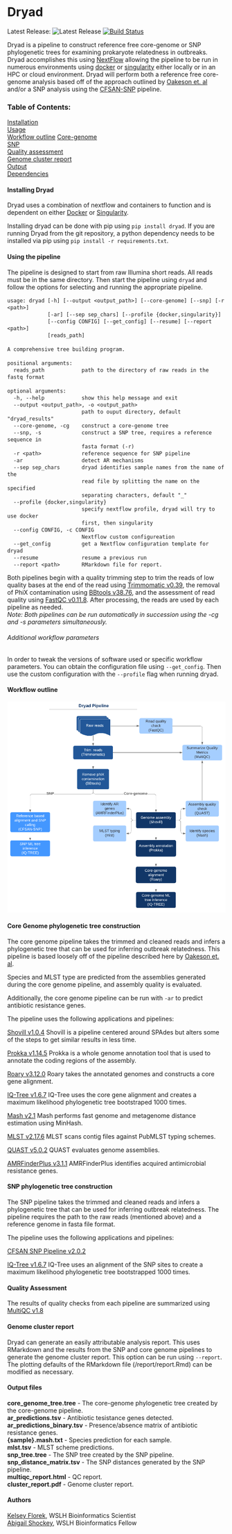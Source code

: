 # Dryad
Latest Release: ![Latest Release](https://img.shields.io/github/v/release/k-florek/dryad)
[![Build Status](https://travis-ci.org/k-florek/dryad.svg?branch=master)](https://travis-ci.org/k-florek/dryad)

Dryad is a pipeline to construct reference free core-genome or SNP phylogenetic trees for examining prokaryote relatedness in outbreaks. Dryad accomplishes this using [NextFlow](https://www.nextflow.io/) allowing the pipeline to be run in numerous environments using [docker](https://www.docker.com/) or [singularity](https://sylabs.io/) either locally or in an HPC or cloud environment. Dryad will perform both a reference free core-genome analysis based off of the approach outlined by [Oakeson et. al](https://www.ncbi.nlm.nih.gov/pubmed/30158193) and/or a SNP analysis using the [CFSAN-SNP](https://snp-pipeline.readthedocs.io/en/latest/readme.html) pipeline.

### Table of Contents:
[Installation](#installing-dryad)  
[Usage](#using-the-pipeline)  
[Workflow outline](#workflow-outline)
[Core-genome](#core-Genome-phylogenetic-tree-construction)  
[SNP](#snp-phylogenetic-tree-construction)  
[Quality assessment](#quality-assessment)  
[Genome cluster report](#genome-cluster-report)  
[Output](#output-files)  
[Dependencies](#dependencies)  

#### Installing Dryad
Dryad uses a combination of nextflow and containers to function and is dependent on either [Docker](https://docs.docker.com/get-docker/) or [Singularity](https://sylabs.io/guides/3.5/user-guide/quick_start.html#quick-installation-steps).

Installing dryad can be done with pip using `pip install dryad`. If you are running Dryad from the git repository, a python dependency needs to be installed via pip using `pip install -r requirements.txt`.

#### Using the pipeline
The pipeline is designed to start from raw Illumina short reads. All reads must be in the same directory. Then start the pipeline using `dryad` and follow the options for selecting and running the appropriate pipeline.
```
usage: dryad [-h] [--output <output_path>] [--core-genome] [--snp] [-r <path>]
             [-ar] [--sep sep_chars] [--profile {docker,singularity}]
             [--config CONFIG] [--get_config] [--resume] [--report <path>]
             [reads_path]

A comprehensive tree building program.

positional arguments:
  reads_path            path to the directory of raw reads in the fastq format

optional arguments:
  -h, --help            show this help message and exit
  --output <output_path>, -o <output_path>
                        path to ouput directory, default "dryad_results"
  --core-genome, -cg    construct a core-genome tree
  --snp, -s             construct a SNP tree, requires a reference sequence in
                        fasta format (-r)
  -r <path>             reference sequence for SNP pipeline
  -ar                   detect AR mechanisms
  --sep sep_chars       dryad identifies sample names from the name of the
                        read file by splitting the name on the specified
                        separating characters, default "_"
  --profile {docker,singularity}
                        specify nextflow profile, dryad will try to use docker
                        first, then singularity
  --config CONFIG, -c CONFIG
                        Nextflow custom configureation
  --get_config          get a Nextflow configuration template for dryad
  --resume              resume a previous run
  --report <path>       RMarkdown file for report.
```

Both pipelines begin with a quality trimming step to trim the reads of low quality bases at the end of the read using [Trimmomatic v0.39](http://www.usadellab.org/cms/?page=trimmomatic), the removal of PhiX contamination using [BBtools v38.76](https://jgi.doe.gov/data-and-tools/bbtools/), and the assessment of read quality using [FastQC v0.11.8](https://www.bioinformatics.babraham.ac.uk/projects/fastqc/). After processing, the reads are used by each pipeline as needed.  
*Note: Both pipelines can be run automatically in succession using the -cg and -s parameters simultaneously.*

###### Additional workflow parameters
In order to tweak the versions of software used or specific workflow parameters. You can obtain the configuration file using `--get_config`. Then use the custom configuration with the `--profile` flag when running dryad.

#### Workflow outline

![Workflow](dryad_workflow_2.0.0.png)

#### Core Genome phylogenetic tree construction
The core genome pipeline takes the trimmed and cleaned reads and infers a phylogenetic tree that can be used for inferring outbreak relatedness. This pipeline is based loosely off of the pipeline described here by [Oakeson et. al](https://www.ncbi.nlm.nih.gov/pubmed/30158193).

Species and MLST type are predicted from the assemblies generated during the core genome pipeline, and assembly quality is evaluated.

Additionally, the core genome pipeline can be run with `-ar` to predict antibiotic resistance genes.

The pipeline uses the following applications and pipelines:

[Shovill v1.0.4](https://github.com/tseemann/shovill)
Shovill is a pipeline centered around SPAdes but alters some of the steps to get similar results in less time.

[Prokka v1.14.5](https://github.com/tseemann/prokka)
Prokka is a whole genome annotation tool that is used to annotate the coding regions of the assembly.

[Roary v3.12.0](https://github.com/sanger-pathogens/Roary)
Roary takes the annotated genomes and constructs a core gene alignment.

[IQ-Tree v1.6.7](http://www.iqtree.org/)
IQ-Tree uses the core gene alignment and creates a maximum likelihood phylogenetic tree bootstraped 1000 times.

[Mash v2.1](https://github.com/marbl/Mash)
Mash performs fast genome and metagenome distance estimation using MinHash.

[MLST v2.17.6](https://github.com/tseemann/mlst)
MLST scans contig files against PubMLST typing schemes.

[QUAST v5.0.2](http://bioinf.spbau.ru/quast)
QUAST evaluates genome assemblies.

[AMRFinderPlus v3.1.1](https://github.com/ncbi/amr)
AMRFinderPlus identifies acquired antimicrobial resistance genes.

#### SNP phylogenetic tree construction
The SNP pipeline takes the trimmed and cleaned reads and infers a phylogenetic tree that can be used for inferring outbreak relatedness. The pipeline requires the path to the raw reads (mentioned above) and a reference genome in fasta file format.

The pipeline uses the following applications and pipelines:

[CFSAN SNP Pipeline v2.0.2](https://github.com/CFSAN-Biostatistics/snp-pipeline)

[IQ-Tree v1.6.7](http://www.iqtree.org/)
IQ-Tree uses an alignment of the SNP sites to create a maximum likelihood phylogenetic tree bootstrapped 1000 times.

#### Quality Assessment
The results of quality checks from each pipeline are summarized using [MultiQC v1.8](https://multiqc.info/)

#### Genome cluster report
Dryad can generate an easily attributable analysis report. This uses RMarkdown and the results from the SNP and core genome pipelines to generate the genome cluster report. This option can be run using `--report`. The plotting defaults of the RMarkdown file (/report/report.Rmd) can be modified as necessary.

#### Output files

**core_genome_tree.tree** - The core-genome phylogenetic tree created by the core-genome pipeline.  
**ar_predictions.tsv** - Antibiotic tesistance genes detected.  
**ar_predictions_binary.tsv** - Presence/absence matrix of antibiotic resistance genes.  
**{sample}.mash.txt** - Species prediction for each sample.  
**mlst.tsv** - MLST scheme predictions.  
**snp_tree.tree** - The SNP tree created by the SNP pipeline.  
**snp_distance_matrix.tsv** - The SNP distances generated by the SNP pipeline.  
**multiqc_report.html** - QC report.     
**cluster_report.pdf** - Genome cluster report.  

#### Authors
[Kelsey Florek](https://github.com/k-florek), WSLH Bioinformatics Scientist  
[Abigail Shockey](https://github.com/AbigailShockey), WSLH Bioinformatics Fellow
